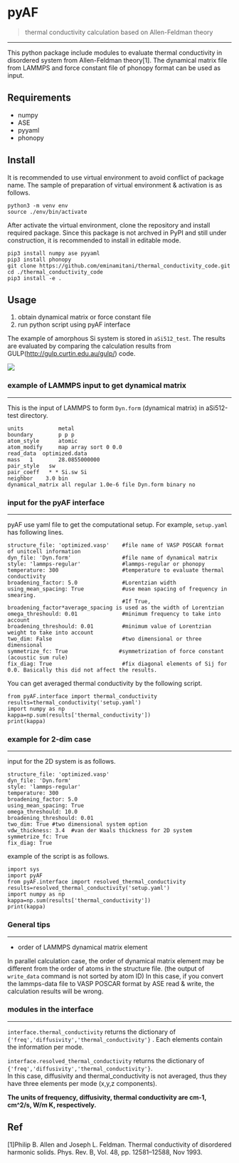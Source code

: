 # pyAF

>thermal conductivity calculation based on Allen-Feldman theory
---

This python package include modules to evaluate thermal conductivity in disordered system from Allen-Feldman theory[1].
The dynamical matrix file from LAMMPS and force constant file of phonopy format can be used as input.

## Requirements
- numpy 
- ASE 
- pyyaml
- phonopy


## Install
It is recommended to use virtual environment to avoid conflict of package name. 
The sample of preparation of virtual environment & activation is as follows.
```
python3 -m venv env
source ./env/bin/activate
```
After activate the virtual environment, clone the repository and install required package.
Since this package is not archved in PyPI and still under construction, it is recommended to install in editable mode.
```
pip3 install numpy ase pyyaml 
pip3 install phonopy
git clone https://github.com/eminamitani/thermal_conductivity_code.git 
cd ./thermal_conductivity_code 
pip3 install -e .
```

## Usage

1. obtain dynamical matrix or force constant file
2. run python script using pyAF interface

The example of amorphous Si system is stored in `aSi512_test`. The results are evaluated by comparing the calculation results from GULP(http://gulp.curtin.edu.au/gulp/) code. 

![](/sample.png)


### example of LAMMPS input to get dynamical matrix
---
This is the input of LAMMPS to form `Dyn.form` (dynamical matrix) in aSi512-test directory.
```
units           metal
boundary        p p p
atom_style      atomic
atom_modify     map array sort 0 0.0
read_data  optimized.data
mass   1        28.0855000000 
pair_style	 sw
pair_coeff 	 * * Si.sw Si
neighbor    3.0 bin
dynamical_matrix all regular 1.0e-6 file Dyn.form binary no 
```

### input for the pyAF interface
---
pyAF use yaml file to get the computational setup. For example, `setup.yaml` has following lines.
```
structure_file: 'optimized.vasp'    #file name of VASP POSCAR format of unitcell information
dyn_file: 'Dyn.form'                #file name of dynamical matrix
style: 'lammps-regular'             #lammps-regular or phonopy
temperature: 300                    #temperature to evaluate thermal conductivity
broadening_factor: 5.0              #Lorentzian width
using_mean_spacing: True            #use mean spacing of frequency in smearing. 
                                    #If True, broadening_factor*average_spacing is used as the width of Lorentzian
omega_threshould: 0.01              #minimum frequency to take into account
broadening_threshould: 0.01         #minimum value of Lorentzian weight to take into account
two_dim: False                      #two dimensional or three dimensional
symmetrize_fc: True                #symmetrization of force constant (acoustic sum rule)
fix_diag: True                      #fix diagonal elements of Sij for 0.0. Basically this did not affect the results.
```

You can get averaged thermal conductivity by the following script.
```
from pyAF.interface import thermal_conductivity
results=thermal_conductivity('setup.yaml')
import numpy as np
kappa=np.sum(results['thermal_conductivity'])
print(kappa)
```

### example for 2-dim case
---
input for the 2D system is as follows.
```
structure_file: 'optimized.vasp'
dyn_file: 'Dyn.form'
style: 'lammps-regular'
temperature: 300
broadening_factor: 5.0
using_mean_spacing: True
omega_threshould: 10.0
broadening_threshould: 0.01
two_dim: True #two dimensional system option
vdw_thickness: 3.4  #van der Waals thickness for 2D system
symmetrize_fc: True
fix_diag: True
```

example of the script is as follows.
```
import sys
import pyAF
from pyAF.interface import resolved_thermal_conductivity
results=resolved_thermal_conductivity('setup.yaml')
import numpy as np
kappa=np.sum(results['thermal_conductivity'])
print(kappa)
```

### General tips
---
- order of LAMMPS dynamical matrix element

In parallel calculation case, the order of dynamical matrix element may be different from the order of atoms in the structure file.
(the output of `write_data` command is not sorted by atom ID)
In this case, if you convert the lammps-data file to VASP POSCAR format by ASE read & write, the calculation results will be wrong. 

### modules in the interface
---
`interface.thermal_conductivity` returns the dictionary of `{'freq','diffusivity','thermal_conductivity'}` .
Each elements contain the information per mode. 

`interface.resolved_thermal_conductivity` returns the dictionary of `{'freq','diffusivity','thermal_conductivity'}`.  
In this case, diffusivity and thermal_conductivity is not averaged, thus they have three elements per mode (x,y,z components).

**The units of frequency, diffusivity, thermal conductivity are cm-1, cm^2/s, W/m K, respectively.**

## Ref
[1]Philip B. Allen and Joseph L. Feldman. Thermal conductivity of disordered harmonic solids. Phys. Rev. B, Vol. 48, pp. 12581–12588, Nov 1993.